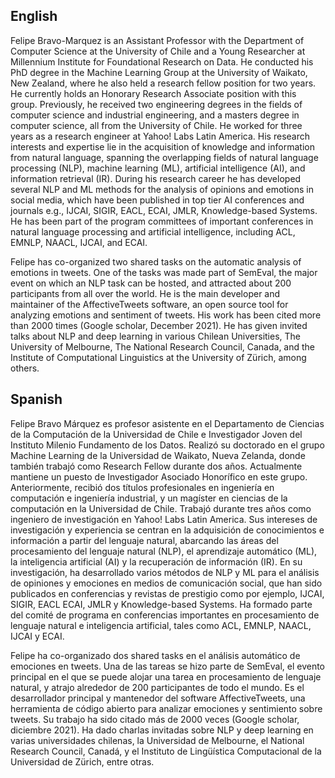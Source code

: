 ## English
Felipe Bravo-Marquez is an Assistant Professor with the Department of Computer Science at the University of Chile and a Young Researcher at Millennium Institute for Foundational Research on Data. He conducted his PhD degree in the Machine Learning Group at the University of Waikato, New Zealand, where he also held a research fellow position for two years. He currently holds an Honorary Research Associate position with this group. Previously, he received two engineering degrees in the fields of computer science and industrial engineering, and a masters degree in computer science, all from the University of Chile. He worked for three years as a research engineer at Yahoo! Labs Latin America. His research interests and expertise lie in the acquisition of knowledge and information from natural language, spanning the overlapping fields of natural language processing (NLP), machine learning (ML), artificial intelligence (AI), and information retrieval (IR). During his research career he has developed several NLP and ML methods for the analysis of opinions and emotions in social media, which have been published in top tier AI conferences and journals e.g., IJCAI, SIGIR, EACL, ECAI, JMLR, Knowledge-based Systems. He has been part of the program committees of important conferences in natural language processing and artificial intelligence, including ACL, EMNLP, NAACL, IJCAI, and ECAI.

Felipe has co-organized two shared tasks on the automatic analysis of emotions in tweets. One of the tasks was made part of SemEval, the major event on which an NLP task can be hosted, and attracted about 200 participants from all over the world. He is the main developer and maintainer of the AffectiveTweets software, an open source tool for analyzing emotions and sentiment of tweets. His work has been cited more than 2000  times (Google scholar, December 2021). He has given invited talks about NLP and deep learning in various Chilean Universities, The University of Melbourne, The National Research Council, Canada, and the Institute of Computational Linguistics at the University of Zürich, among others.



## Spanish 

Felipe Bravo Márquez es profesor asistente en el Departamento de Ciencias de la Computación de la Universidad de Chile e Investigador Joven del Instituto Milenio Fundamento de los Datos. Realizó su doctorado en el grupo  Machine Learning de la Universidad de Waikato, Nueva Zelanda, donde también trabajó como Research Fellow durante dos años. Actualmente mantiene un puesto de Investigador Asociado Honorífico en este grupo. Anteriormente, recibió dos títulos profesionales en ingeniería en computación  e ingeniería industrial, y un magíster en ciencias de la computación en la Universidad de Chile. Trabajó durante tres años como ingeniero de investigación en Yahoo! Labs Latin America.  Sus intereses de investigación y experiencia se centran en la adquisición de conocimientos e información a partir del lenguaje natural, abarcando las áreas del procesamiento del lenguaje natural (NLP), el aprendizaje automático (ML), la inteligencia artificial (AI) y la recuperación de información (IR). En su investigación, ha desarrollado varios métodos de NLP y ML para el análisis de opiniones y emociones en medios de comunicación social, que han sido publicados en conferencias y revistas de prestigio como por ejemplo, IJCAI, SIGIR, EACL ECAI,  JMLR y Knowledge-based Systems. Ha formado parte del comité de programa en conferencias importantes en procesamiento de lenguaje natural e inteligencia artificial, tales como ACL, EMNLP, NAACL, IJCAI y ECAI.

Felipe ha co-organizado dos shared tasks en el análisis automático de emociones en tweets. Una de las tareas se hizo parte de SemEval, el evento principal en el que se puede alojar una tarea en procesamiento de lenguaje natural, y atrajo alrededor de 200 participantes de todo el mundo. Es el desarrollador principal y mantenedor del software AffectiveTweets, una herramienta de código abierto para analizar emociones y sentimiento sobre tweets. Su trabajo ha sido citado más de 2000 veces (Google scholar, diciembre 2021). Ha dado charlas invitadas sobre NLP y deep learning en varias universidades chilenas, la Universidad de Melbourne, el National Research Council, Canadá, y el Instituto de Lingüística Computacional de la Universidad de Zürich, entre otras.



